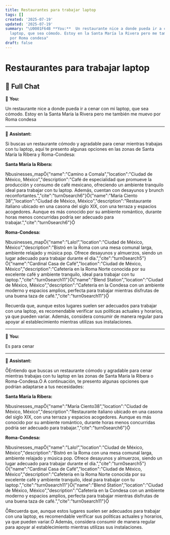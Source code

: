 ```yaml
---
title: Restaurantes para trabajar laptop
tags: []
created: '2025-07-19'
updated: '2025-07-19'
summary: "\U0001F64B **You:**  Un restaurante nice a donde pueda ir a cenar con mi
  laptop, que sea cómodo. Estoy en la Santa María la Rivera pero me también me muevo
  por Roma condesa"
draft: false
---
```


# Restaurantes para trabajar laptop

## 🧠 Full Chat

🙋 **You:**

Un restaurante nice a donde pueda ir a cenar con mi laptop, que sea cómodo. Estoy en la Santa María la Rivera pero me también me muevo por Roma condesa

---

🤖 **Assistant:**

​Si buscas un restaurante cómodo y agradable para cenar mientras trabajas con tu laptop, aquí te presento algunas opciones en las zonas de Santa María la Ribera y Roma-Condesa:

**Santa María la Ribera:**

businesses_map{"name":"Camino a Comala","location":"Ciudad de México, México","description":"Café de especialidad que promueve la producción y consumo de café mexicano, ofreciendo un ambiente tranquilo ideal para trabajar con tu laptop. Además, cuentan con desayunos y brunch reconfortantes.","cite":"turn0search6"}{"name":"María Ciento 38","location":"Ciudad de México, México","description":"Restaurante italiano ubicado en una casona del siglo XIX, con una terraza y espacios acogedores. Aunque es más conocido por su ambiente romántico, durante horas menos concurridas podría ser adecuado para trabajar.","cite":"turn0search6"}

**Roma-Condesa:**

businesses_map{"name":"Lalo!","location":"Ciudad de México, México","description":"Bistró en la Roma con una mesa comunal larga, ambiente relajado y música pop. Ofrece desayunos y almuerzos, siendo un lugar adecuado para trabajar durante el día.","cite":"turn0search5"}{"name":"Cardinal Casa de Café","location":"Ciudad de México, México","description":"Cafetería en la Roma Norte conocida por su excelente café y ambiente tranquilo, ideal para trabajar con tu laptop.","cite":"turn0search11"}{"name":"Blend Station","location":"Ciudad de México, México","description":"Cafetería en la Condesa con un ambiente moderno y espacios amplios, perfecta para trabajar mientras disfrutas de una buena taza de café.","cite":"turn0search11"}

Recuerda que, aunque estos lugares suelen ser adecuados para trabajar con una laptop, es recomendable verificar sus políticas actuales y horarios, ya que pueden variar. Además, considera consumir de manera regular para apoyar al establecimiento mientras utilizas sus instalaciones.

---

🙋 **You:**

Es para cenar

---

🤖 **Assistant:**

​Entiendo que buscas un restaurante cómodo y agradable para cenar mientras trabajas con tu laptop en las zonas de Santa María la Ribera o Roma-Condesa. A continuación, te presento algunas opciones que podrían adaptarse a tus necesidades:

**Santa María la Ribera:**

businesses_map{"name":"María Ciento38","location":"Ciudad de México, México","description":"Restaurante italiano ubicado en una casona del siglo XIX, con una terraza y espacios acogedores. Aunque es más conocido por su ambiente romántico, durante horas menos concurridas podría ser adecuado para trabajar.","cite":"turn0search6"}

**Roma-Condesa:**

businesses_map{"name":"Lalo!","location":"Ciudad de México, México","description":"Bistró en la Roma con una mesa comunal larga, ambiente relajado y música pop. Ofrece desayunos y almuerzos, siendo un lugar adecuado para trabajar durante el día.","cite":"turn0search5"}{"name":"Cardinal Casa de Café","location":"Ciudad de México, México","description":"Cafetería en la Roma Norte conocida por su excelente café y ambiente tranquilo, ideal para trabajar con tu laptop.","cite":"turn0search11"}{"name":"Blend Station","location":"Ciudad de México, México","description":"Cafetería en la Condesa con un ambiente moderno y espacios amplios, perfecta para trabajar mientras disfrutas de una buena taza de café.","cite":"turn0search11"}

Recuerda que, aunque estos lugares suelen ser adecuados para trabajar con una laptop, es recomendable verificar sus políticas actuales y horarios, ya que pueden variar. Además, considera consumir de manera regular para apoyar al establecimiento mientras utilizas sus instalaciones.